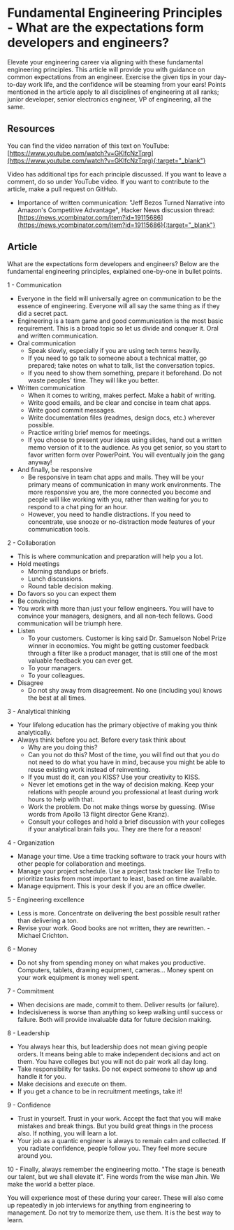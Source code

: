 # Fundamental Engineering Principles - What are the expectations form developers and engineers?
Elevate your engineering career via aligning with these fundamental engineering principles. This article will provide you with guidance on common expectations from an engineer. Exercise the given tips in your day-to-day work life, and the confidence will be steaming from your ears! Points mentioned in the article apply to all disciplines of engineering at all ranks; junior developer, senior electronics engineer, VP of engineering, all the same.

## Resources
You can find the video narration of this text on YouTube: [https://www.youtube.com/watch?v=GKlfcNzTqrg](https://www.youtube.com/watch?v=GKlfcNzTqrg){:target="_blank"}

Video has additional tips for each principle discussed. If you want to leave a comment, do so under YouTube video. If you want to contribute to the article, make a pull request on GitHub.
  * Importance of written communication: "Jeff Bezos Turned Narrative into Amazon's Competitive Advantage", Hacker News discussion thread: [https://news.ycombinator.com/item?id=19115686](https://news.ycombinator.com/item?id=19115686){:target="_blank"}

## Article
What are the expectations form developers and engineers? Below are the fundamental engineering principles, explained one-by-one in bullet points.

1 - Communication
  * Everyone in the field will universally agree on communication to be the essence of engineering. Everyone will all say the same thing as if they did a secret pact.
  * Engineering is a team game and good communication is the most basic requirement. This is a broad topic so let us divide and conquer it. Oral and written communication.
  * Oral communication
    * Speak slowly, especially if you are using tech terms heavily.
    * If you need to go talk to someone about a technical matter, go prepared; take notes on what to talk, list the conversation topics.
    * If you need to show them something, prepare it beforehand. Do not waste peoples' time. They will like you better.
  * Written communication
    * When it comes to writing, makes perfect. Make a habit of writing.
    * Write good emails, and be clear and concise in team chat apps.
    * Write good commit messages.
    * Write documentation files (readmes, design docs, etc.) wherever possible.
    * Practice writing brief memos for meetings.
    * If you choose to present your ideas using slides, hand out a written memo version of it to the audience. As you get senior, so you start to favor written form over PowerPoint. You will eventually join the gang anyway!
  * And finally, be responsive
    * Be responsive in team chat apps and mails. They will be your primary means of communication in many work environments. The more responsive you are, the more connected you become and people will like working with you, rather than waiting for you to respond to a chat ping for an hour.
    * However, you need to handle distractions. If you need to concentrate, use snooze or no-distraction mode features of your communication tools.

2 - Collaboration
  * This is where communication and preparation will help you a lot.
  * Hold meetings
    * Morning standups or briefs.
    * Lunch discussions.
    * Round table decision making.
  * Do favors so you can expect them
  * Be convincing
  * You work with more than just your fellow engineers. You will have to convince your managers, designers, and all non-tech fellows. Good communication will be triumph here.
  * Listen
    * To your customers. Customer is king said Dr. Samuelson Nobel Prize winner in economics. You might be getting customer feedback through a filter like a product manager, that is still one of the most valuable feedback you can ever get.
    * To your managers.
    * To your colleagues.
  * Disagree
    * Do not shy away from disagreement. No one (including you) knows the best at all times.

3 - Analytical thinking
  * Your lifelong education has the primary objective of making you think analytically.
  * Always think before you act. Before every task think about
    * Why are you doing this?
    * Can you not do this? Most of the time, you will find out that you do not need to do what you have in mind, because you might be able to reuse existing work instead of reinventing.
    * If you must do it, can you KISS? Use your creativity to KISS.
    * Never let emotions get in the way of decision making. Keep your relations with people around you professional at least during work hours to help with that.
    * Work the problem. Do not make things worse by guessing. (Wise words from Apollo 13 flight director Gene Kranz).
    * Consult your colleges and hold a brief discussion with your colleges if your analytical brain fails you. They are there for a reason!

4 - Organization
  * Manage your time. Use a time tracking software to track your hours with other people for collaboration and meetings.
  * Manage your project schedule. Use a project task tracker like Trello to prioritize tasks from most important to least, based on time available.
  * Manage equipment. This is your desk if you are an office dweller.

5 - Engineering excellence
  * Less is more. Concentrate on delivering the best possible result rather than delivering a ton.
  * Revise your work. Good books are not written, they are rewritten. - Michael Crichton.

6 - Money
  * Do not shy from spending money on what makes you productive. Computers, tablets, drawing equipment, cameras... Money spent on your work equipment is money well spent.

7 - Commitment
  * When decisions are made, commit to them. Deliver results (or failure).
  * Indecisiveness is worse than anything so keep walking until success or failure. Both will provide invaluable data for future decision making.

8 - Leadership
  * You always hear this, but leadership does not mean giving people orders. It means being able to make independent decisions and act on them. You have colleges but you will not do pair work all day long.
  * Take responsibility for tasks. Do not expect someone to show up and handle it for you.
  * Make decisions and execute on them.
  * If you get a chance to be in recruitment meetings, take it!

9 - Confidence
  * Trust in yourself. Trust in your work. Accept the fact that you will make mistakes and break things. But you build great things in the process also. If nothing, you will learn a lot.
  * Your job as a quantic engineer is always to remain calm and collected. If you radiate confidence, people follow you. They feel more secure around you.

10 - Finally, always remember the engineering motto. "The stage is beneath our talent, but we shall elevate it". Fine words from the wise man Jhin. We make the world a better place.

You will experience most of these during your career. These will also come up repeatedly in job interviews for anything from engineering to management. Do not try to memorize them, use them. It is the best way to learn.

